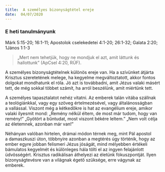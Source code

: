 ```yaml
---
title:  A személyes bizonyságtétel ereje
date:  04/07/2020
---
```


### E heti tanulmányunk
Márk 5:15-20; 16:1-11; Apostolok cselekedetei 4:1-20; 26:1-32; Galata 2:20; 1János 1:1-3

> <p></p>
> „Mert nem tehetjük, hogy ne mondjuk el azt, amit láttunk és hallottunk” (ApCsel 4:20, RÚF).

A személyes bizonyságtételnek különös ereje van. Ha a szívünket átjárta Krisztus szeretetének melege, ha kegyelme megváltoztatott, akkor fontos dolgokat mondhatunk el róla. Jó azt is továbbadni, amit Jézus valaki másért tett, de még sokkal többet számít, ha arról beszélünk, amit miértünk tett.

A személyes tapasztalatot nehéz vitatni. Az emberek talán vitába szállnak a teológiánkkal, vagy egy szöveg értelmezésével, vagy általánosságban a vallással. Viszont még a kétkedőkre is hat az evangélium ereje, amikor valaki ilyesmit mond: „Remény nélkül éltem, de most már tudom, hogy van remény!” „Gyötört a bűntudat, most viszont békére leltem.” „Nem volt célja az életemnek, azonban már van!”  

Néhányan valóban hirtelen, drámai módon térnek meg, mint Pál apostol a damaszkuszi úton, többnyire azonban a megtérés úgy történik, hogy az ember egyre jobban felismeri Jézus jóságát, mind mélyebben értékeli bámulatos kegyelmét és különleges hála tölti el az ingyen felajánlott üdvösségért. Krisztus radikálisan áthelyezi az életünk fókuszpontját. Ilyen bizonyságtevésre van a világnak égető szüksége, erre vágynak az emberek.